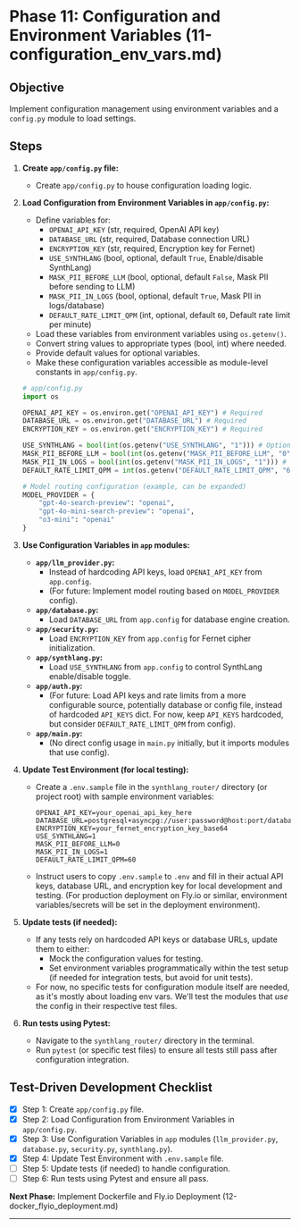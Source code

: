# Phase 11: Configuration and Environment Variables (11-configuration_env_vars.md)

## Objective
Implement configuration management using environment variables and a `config.py` module to load settings.

## Steps

1.  **Create `app/config.py` file:**
    -   Create `app/config.py` to house configuration loading logic.

2.  **Load Configuration from Environment Variables in `app/config.py`:**
    -   Define variables for:
        -   `OPENAI_API_KEY` (str, required, OpenAI API key)
        -   `DATABASE_URL` (str, required, Database connection URL)
        -   `ENCRYPTION_KEY` (str, required, Encryption key for Fernet)
        -   `USE_SYNTHLANG` (bool, optional, default `True`, Enable/disable SynthLang)
        -   `MASK_PII_BEFORE_LLM` (bool, optional, default `False`, Mask PII before sending to LLM)
        -   `MASK_PII_IN_LOGS` (bool, optional, default `True`, Mask PII in logs/database)
        -   `DEFAULT_RATE_LIMIT_QPM` (int, optional, default `60`, Default rate limit per minute)
    -   Load these variables from environment variables using `os.getenv()`.
    -   Convert string values to appropriate types (bool, int) where needed.
    -   Provide default values for optional variables.
    -   Make these configuration variables accessible as module-level constants in `app/config.py`.

    ```python
    # app/config.py
    import os

    OPENAI_API_KEY = os.environ.get("OPENAI_API_KEY") # Required
    DATABASE_URL = os.environ.get("DATABASE_URL") # Required
    ENCRYPTION_KEY = os.environ.get("ENCRYPTION_KEY") # Required

    USE_SYNTHLANG = bool(int(os.getenv("USE_SYNTHLANG", "1"))) # Optional, default True
    MASK_PII_BEFORE_LLM = bool(int(os.getenv("MASK_PII_BEFORE_LLM", "0"))) # Optional, default False
    MASK_PII_IN_LOGS = bool(int(os.getenv("MASK_PII_IN_LOGS", "1"))) # Optional, default True
    DEFAULT_RATE_LIMIT_QPM = int(os.getenv("DEFAULT_RATE_LIMIT_QPM", "60")) # Optional, default 60

    # Model routing configuration (example, can be expanded)
    MODEL_PROVIDER = {
        "gpt-4o-search-preview": "openai",
        "gpt-4o-mini-search-preview": "openai",
        "o3-mini": "openai" 
    }
    ```

3.  **Use Configuration Variables in `app` modules:**
    -   **`app/llm_provider.py`:**
        -   Instead of hardcoding API keys, load `OPENAI_API_KEY` from `app.config`.
        -   (For future: Implement model routing based on `MODEL_PROVIDER` config).
    -   **`app/database.py`:**
        -   Load `DATABASE_URL` from `app.config` for database engine creation.
    -   **`app/security.py`:**
        -   Load `ENCRYPTION_KEY` from `app.config` for Fernet cipher initialization.
    -   **`app/synthlang.py`:**
        -   Load `USE_SYNTHLANG` from `app.config` to control SynthLang enable/disable toggle.
    -   **`app/auth.py`:**
        -   (For future: Load API keys and rate limits from a more configurable source, potentially database or config file, instead of hardcoded `API_KEYS` dict. For now, keep `API_KEYS` hardcoded, but consider `DEFAULT_RATE_LIMIT_QPM` from config).
    -   **`app/main.py`:**
        -   (No direct config usage in `main.py` initially, but it imports modules that use config).

4.  **Update Test Environment (for local testing):**
    -   Create a `.env.sample` file in the `synthlang_router/` directory (or project root) with sample environment variables:
        ```
        OPENAI_API_KEY=your_openai_api_key_here
        DATABASE_URL=postgresql+asyncpg://user:password@host:port/database_name
        ENCRYPTION_KEY=your_fernet_encryption_key_base64
        USE_SYNTHLANG=1
        MASK_PII_BEFORE_LLM=0
        MASK_PII_IN_LOGS=1
        DEFAULT_RATE_LIMIT_QPM=60
        ```
    -   Instruct users to copy `.env.sample` to `.env` and fill in their actual API keys, database URL, and encryption key for local development and testing. (For production deployment on Fly.io or similar, environment variables/secrets will be set in the deployment environment).

5.  **Update tests (if needed):**
    -   If any tests rely on hardcoded API keys or database URLs, update them to either:
        -   Mock the configuration values for testing.
        -   Set environment variables programmatically within the test setup (if needed for integration tests, but avoid for unit tests).
    -   For now, no specific tests for configuration module itself are needed, as it's mostly about loading env vars. We'll test the modules that *use* the config in their respective test files.

6.  **Run tests using Pytest:**
    -   Navigate to the `synthlang_router/` directory in the terminal.
    -   Run `pytest` (or specific test files) to ensure all tests still pass after configuration integration.

## Test-Driven Development Checklist

-   [x] Step 1: Create `app/config.py` file.
-   [x] Step 2: Load Configuration from Environment Variables in `app/config.py`.
-   [x] Step 3: Use Configuration Variables in `app` modules (`llm_provider.py`, `database.py`, `security.py`, `synthlang.py`).
-   [x] Step 4: Update Test Environment with `.env.sample` file.
-   [ ] Step 5: Update tests (if needed) to handle configuration.
-   [ ] Step 6: Run tests using Pytest and ensure all pass.

**Next Phase:** Implement Dockerfile and Fly.io Deployment (12-docker_flyio_deployment.md)

---